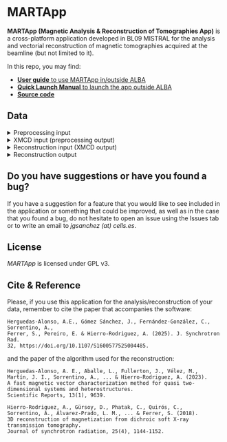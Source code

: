 # MARTApp

**MARTApp (Magnetic Analysis & Reconstruction of Tomographies App)** is a cross-platform application developed in BL09 MISTRAL for the analysis and vectorial reconstruction of magnetic tomographies acquired at the beamline (but not limited to it). 

In this repo, you may find:

- [**User guide** to use MARTApp in/outside ALBA](./user_guide.pdf)
- [**Quick Launch Manual** to launch the app outside ALBA](./quick_launch_manual.md)
- [**Source code**](./src)

## Data

<details>
<summary>Preprocessing input</summary>
To start from the pre-processing stage, the data must consist of one Xradia (Zeiss microCT) XRM file per acquisition (polarization-angle-repetition) or one
HDF5 file (`*.h5` or `*.hdf5`) with the following structure:

```
/                               Group
    /data                       Soft Link {data_1}
    /data_1                     Dataset {512, 512}
    /metadata                   Group
        /FF                     Dataset {SCALAR}
        /angle                  Dataset {SCALAR}
        /data_type              Dataset {SCALAR}
        /date_time_acquisition  Dataset {SCALAR}
        /energy                 Dataset {SCALAR}
        /exposure_time          Dataset {SCALAR}
        /image_height           Dataset {SCALAR}
        /image_width            Dataset {SCALAR}
        /instrument             Dataset {SCALAR}
        /machine_current        Dataset {SCALAR}
        /magnification          Dataset {SCALAR}
        /output_file            Dataset {SCALAR}
        /pixel_size             Dataset {SCALAR}
        /polarisation           Dataset {SCALAR}
        /sample_name            Dataset {SCALAR}
        /source                 Dataset {SCALAR}
        /source_probe           Dataset {SCALAR}
        /source_type            Dataset {SCALAR}
        /x_position             Dataset {SCALAR}
        /y_position             Dataset {SCALAR}
        /z_position             Dataset {SCALAR}
```
</details>

<details>
<summary>XMCD input (preprocessing output)</summary>
Preprocessing generates one HDF5 file per polarization.
Each file is structured as follows:

```
/                            Group
    /TomoNormalized          Group
        /Currents            Dataset {N}
        /ExpTimes            Dataset {N}
        /TomoNormalized      Dataset {N, H, W}
        /energy              Dataset {N}
        /polarisation        Dataset {1}
        /rotation_angle      Dataset {N}
        /x_pixel_size        Dataset {1}
        /y_pixel_size        Dataset {1}
```
</details>

<details>
<summary>Reconstruction input (XMCD output)</summary>
A single HDF5 file is produced by the XMCD stage and used for the different 
reconstructions:

```
/                               Group
    /2DAlignedNegativeStack     Dataset {N, H, W}
    /2DAlignedPositiveStack     Dataset {N, H, W}
    /Absorption2DAligned        Dataset {N, H, W}
    /Angles                     Dataset {N}
    /MagneticSignal2DAligned    Dataset {N, H, W}
    /OriginalNegativeStack      Dataset {N, H, W}
    /OriginalPositiveStack      Dataset {N, H, W}

```
</details>

<details>
<summary>Reconstruction output</summary>
Each reconstruction produces a single final HDF5 file.

Magnetic reconstruction of 2D samples:
```
/                               Group
    /mx                         Dataset {X, Y}
    /my                         Dataset {X, Y}
    /mz                         Dataset {X, Y}
    /r2m                        Dataset {X, Y}
```

Absorption reconstruction of 3D samples (two files, one per tilt series):
```
/                               Group
    /Absorption3D               Dataset {Z, X, Y}
    /Mask3D                     Dataset {Z, X, Y}
    /Mask3DRegistration         Dataset {Z, X, Y}
```

Magnetic reconstruction of 3D samples:
```
/                               Group
    /mx                         Dataset {Z, X, Y}
    /my                         Dataset {Z, X, Y}
    /mz                         Dataset {Z, X, Y}
```
</details>

## Do you have suggestions or have you found a bug?
If you have a suggestion for a feature that you would like to see included in the
application or something that could be improved, as well as in the case that you
found a bug, do not hesitate to open an issue using 
the Issues tab or to write an email to *jgsanchez (at) cells.es*.

## License
*MARTApp* is licensed under GPL v3.

## Cite & Reference
Please, if you use this application for the analysis/reconstruction of your data, remember to cite the paper that accompanies the software:

```
Herguedas-Alonso, A.E., Gómez Sánchez, J., Fernández-González, C., Sorrentino, A.,
Ferrer, S., Pereiro, E. & Hierro-Rodriguez, A. (2025). J. Synchrotron Rad.
32, https://doi.org/10.1107/S1600577525004485.
```

and the paper of the algorithm used for the reconstruction:

```
Herguedas-Alonso, A. E., Aballe, L., Fullerton, J., Vélez, M.,
Martín, J. I., Sorrentino, A., ... & Hierro-Rodriguez, A. (2023).
A fast magnetic vector characterization method for quasi two-dimensional systems and heterostructures.
Scientific Reports, 13(1), 9639.
```

```
Hierro-Rodriguez, A., Gürsoy, D., Phatak, C., Quirós, C.,
Sorrentino, A., Álvarez-Prado, L. M., ... & Ferrer, S. (2018).
3D reconstruction of magnetization from dichroic soft X-ray transmission tomography.
Journal of synchrotron radiation, 25(4), 1144-1152.
```

